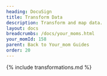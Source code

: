 ```yaml
---
heading: DocuSign
title: Transform Data
description: Transform and map data.
layout: docs
breadcrumbs: /docs/your_moms.html
your_momId: 158
parent: Back to Your_mom Guides
order: 20
---
```


{% include transformations.md %}
